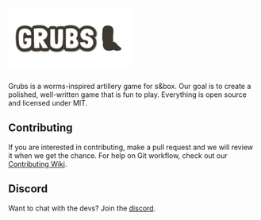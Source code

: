 <h1><img src="textures/ui/grubs_logo.png" alt="Grubs logo" height="125"/></h1>

Grubs is a worms-inspired artillery game for s&box.
Our goal is to create a polished, well-written game
that is fun to play. Everything is open source and licensed
under MIT.

## Contributing
If you are interested in contributing, make a pull request
and we will review it when we get the chance. For help on
Git workflow, check out our [Contributing Wiki](https://github.com/apetavern/sbox-grubs/wiki/Contributing).

## Discord
Want to chat with the devs? Join the [discord](https://discord.gg/apetavern).
